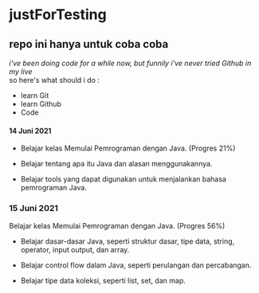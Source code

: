 # justForTesting
repo ini hanya untuk coba coba
--
*i've been doing code for a while now, but funnily i've never tried Github in my live*  
so here's what should i do :
- learn Git 
- learn Github
- Code

#### **14 Juni 2021**
* Belajar kelas Memulai Pemrograman dengan Java. (Progres 21%)

* Belajar tentang apa itu Java dan alasan menggunakannya.

* Belajar tools yang dapat digunakan untuk menjalankan bahasa pemrograman Java.

### __15 Juni__ 2021

Belajar kelas Memulai Pemrograman dengan Java. (Progres 56%)

  * Belajar dasar-dasar Java, seperti struktur dasar, tipe data, string, operator, input output, dan array.

  * Belajar control flow dalam Java, seperti perulangan dan percabangan.

  * Belajar tipe data koleksi, seperti list, set, dan map.
